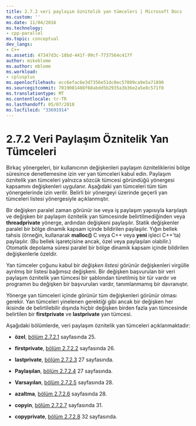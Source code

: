 ```yaml
---
title: 2.7.2 veri paylaşım öznitelik yan tümceleri | Microsoft Docs
ms.custom: ''
ms.date: 11/04/2016
ms.technology:
- cpp-parallel
ms.topic: conceptual
dev_langs:
- C++
ms.assetid: 47347d3c-18bd-441f-99cf-7737564c417f
author: mikeblome
ms.author: mblome
ms.workload:
- cplusplus
ms.openlocfilehash: ecc6efac6e3d7356e51dc0ec57009ca9e5a71890
ms.sourcegitcommit: 7019081488f68abdd5b2935a3b36e2a5e8c571f8
ms.translationtype: MT
ms.contentlocale: tr-TR
ms.lasthandoff: 05/07/2018
ms.locfileid: "33691914"
---
```

# <a name="272-data-sharing-attribute-clauses"></a>2.7.2 Veri Paylaşım Öznitelik Yan Tümceleri
Birkaç yönergeleri, bir kullanıcının değişkenleri paylaşım özniteliklerini bölge süresince denetlemesine izin ver yan tümceleri kabul edin. Paylaşım öznitelik yan tümceleri yalnızca sözcük tümcesi göründüğü yönergesi kapsamını değişkenleri uygulanır. Aşağıdaki yan tümceleri tüm tüm yönergelerinde izin verilir. Belirli bir yönergeyi üzerinde geçerli yan tümceleri listesi yönergesiyle açıklanmıştır.  
  
 Bir değişken paralel zaman görünür ise veya iş paylaşım yapısıyla karşılaştı ve değişken bir paylaşım öznitelik yan tümcesinde belirtilmediğinden veya **threadprivate** yönerge, ardından değişkeni paylaşılır. Statik değişkenler paralel bir bölge dinamik kapsam içinde bildirilen paylaşılır. Yığın bellek tahsis (örneğin, kullanarak **malloc()** C veya C++ veya **yeni** işleci C++'ta) paylaşılır. (Bu bellek işaretçisine ancak, özel veya paylaşılan olabilir.) Otomatik depolama süresi paralel bir bölge dinamik kapsam içinde bildirilen değişkenlerle özeldir.  
  
 Yan tümceler çoğunu kabul bir *değişken listesi* görünür değişkenleri virgülle ayrılmış bir listesi bağımsız değişkeni. Bir değişken başvurulan bir veri paylaşım öznitelik yan tümcesi bir şablondan türetilmiş bir tür vardır ve programın bu değişken bir başvuruları vardır, tanımlanmamış bir davranıştır.  
  
 Yönerge yan tümceleri içinde görünür tüm değişkenleri görünür olması gerekir. Yan tümceleri yinelenen gerektiği gibi ancak bir değişken her ikisinde de belirtilebilir dışında hiçbir değişken birden fazla yan tümcesinde belirtilen bir **firstprivate** ve **lastprivate** yan tümcesi.  
  
 Aşağıdaki bölümlerde, veri paylaşım öznitelik yan tümceleri açıklanmaktadır:  
  
-   **özel**, [bölüm 2.7.2.1](../../parallel/openmp/2-7-2-1-private.md) sayfasında 25.  
  
-   **firstprivate**, [bölüm 2.7.2.2](../../parallel/openmp/2-7-2-2-firstprivate.md) sayfasında 26.  
  
-   **lastprivate**, [bölüm 2.7.2.3](../../parallel/openmp/2-7-2-3-lastprivate.md) 27 sayfasında.  
  
-   **Paylaşılan**, [bölüm 2.7.2.4](../../parallel/openmp/2-7-2-4-shared.md) 27 sayfasında.  
  
-   **Varsayılan**, [bölüm 2.7.2.5](../../parallel/openmp/2-7-2-5-default.md) sayfasında 28.  
  
-   **azaltma**, [bölüm 2.7.2.6](../../parallel/openmp/2-7-2-6-reduction.md) sayfasında 28.  
  
-   **copyin**, [bölüm 2.7.2.7](../../parallel/openmp/2-7-2-7-copyin.md) sayfasında 31.  
  
-   **copyprivate**, [bölüm 2.7.2.8](../../parallel/openmp/2-7-2-8-copyprivate.md) 32 sayfasında.